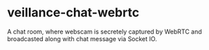 # veillance-chat-webrtc
A chat room, where webscam is secretely captured by WebRTC and broadcasted along with chat message via Socket IO.
